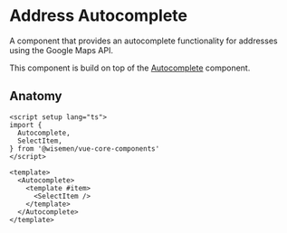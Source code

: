 # Address Autocomplete

A component that provides an autocomplete functionality for addresses using the Google Maps API.

This component is build on top of the [Autocomplete](/packages/components-next/components/autocomplete/autocomplete.html) component.

<ComponentPreview name="address-autocomplete/examples/main" />

## Anatomy

```vue
<script setup lang="ts">
import {
  Autocomplete,
  SelectItem,
} from '@wisemen/vue-core-components'
</script>

<template>
  <Autocomplete>
    <template #item>
      <SelectItem />
    </template>
  </Autocomplete>
</template>
```

<!-- @include: ./address-autocomplete-meta.md -->

